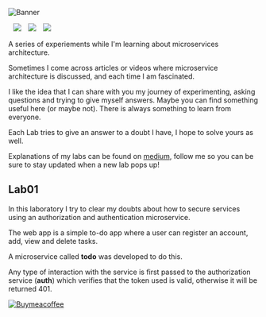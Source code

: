 
![Banner](https://i.imgur.com/qiLTkD9.png)

<p float="middle">
  <img src="https://img.shields.io/github/last-commit/anotherbuginthecode/microservices-labs?style=flat-square" style="margin-left: 10px;" />
  <img src="https://img.shields.io/github/forks/anotherbuginthecode/microservices-labs?style=flat-square" style="margin-left: 10px;"/>
  <img src="https://img.shields.io/github/stars/anotherbuginthecode/microservices-labs?style=flat-square" style="margin-left: 10px;"/>
</p>

A series of experiements while I'm learning about microservices architecture.

Sometimes I come across articles or videos where microservice architecture is discussed, and each time I am fascinated.

I like the idea that I can share with you my journey of experimenting, asking questions and trying to give myself answers. Maybe you can find something useful here (or maybe not). There is always something to learn from everyone.

Each Lab tries to give an answer to a doubt I have, I hope to solve yours as well.

Explanations of my labs can be found on [medium](https://medium.com/@anotherbuginthecode), follow me so you can be sure to stay updated when a new lab pops up!



## Lab01

In this laboratory I try to clear my doubts about how to secure services using an authorization and authentication microservice.

The web app is a simple to-do app where a user can register an account, add, view and delete tasks.

A microservice called **todo** was developed to do this.

Any type of interaction with the service is first passed to the authorization service (**auth**) which verifies that the token used is valid, otherwise it will be returned 401.

[![Buymeacoffee](https://i.imgur.com/dcDxHET.png)](https://www.buymeacoffee.com/mangonedev)
